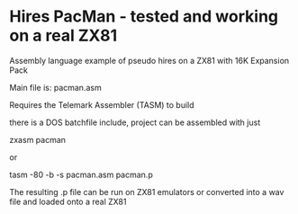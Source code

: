 # Hires PacMan - tested and working on a real ZX81
Assembly language example of pseudo hires on a ZX81 with 16K Expansion Pack

Main file is:
pacman.asm

Requires the Telemark Assembler (TASM) to build

there is a DOS batchfile include, project can be assembled with just

zxasm pacman

or 

tasm -80 -b -s pacman.asm pacman.p

The resulting .p file can be run on ZX81 emulators or converted into a wav file and loaded onto a real ZX81



